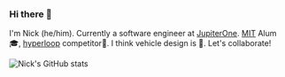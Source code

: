 ### Hi there 👋

I'm Nick (he/him). Currently a software engineer at [JupiterOne](https://jupiterone.com/). [MIT](https://github.com/ndowmon/Masters-Thesis) Alum 🎓, [hyperloop](https://news.mit.edu/2019/overcoming-obstacles-hyperloop-competition-0828) competitor🚀. I think vehicle design is 💯. Let's collaborate!

![Nick's GitHub stats](https://github-readme-stats.vercel.app/api?username=ndowmon&show_icons=true&hide=stars)

<!--
**ndowmon/ndowmon** is a ✨ _special_ ✨ repository because its `README.md` (this file) appears on your GitHub profile.

Here are some ideas to get you started:

- 🔭 I’m currently working on ...
- 🌱 I’m currently learning ...
- 👯 I’m looking to collaborate on ...
- 🤔 I’m looking for help with ...
- 💬 Ask me about ...
- 📫 How to reach me: ...
- 😄 Pronouns: ...
- ⚡ Fun fact: ...
-->
